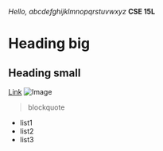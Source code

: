 *Hello, abcdefghijklmnopqrstuvwxyz*
**CSE 15L**
# Heading big
## Heading small
[Link](http://google.com)
![Image](https://upload.wikimedia.org/wikipedia/commons/thumb/b/b2/Green_square.svg/1200px-Green_square.svg.png)
> blockquote
* list1
* list2
* list3